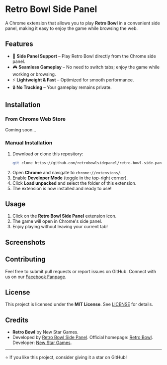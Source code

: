 # Retro Bowl Side Panel

A Chrome extension that allows you to play **Retro Bowl** in a convenient side panel, making it easy to enjoy the game while browsing the web.

## Features
- 📌 **Side Panel Support** – Play Retro Bowl directly from the Chrome side panel.
- 🎮 **Seamless Gameplay** – No need to switch tabs; enjoy the game while working or browsing.
- ⚡ **Lightweight & Fast** – Optimized for smooth performance.
- 🔒 **No Tracking** – Your gameplay remains private.

## Installation

### From Chrome Web Store
Coming soon...

### Manual Installation
1. Download or clone this repository:
   ```sh
   git clone https://github.com/retrobowlsidepanel/retro-bowl-side-panel.git
   ```
2. Open **Chrome** and navigate to `chrome://extensions/`.
3. Enable **Developer Mode** (toggle in the top-right corner).
4. Click **Load unpacked** and select the folder of this extension.
5. The extension is now installed and ready to use!

## Usage
1. Click on the **Retro Bowl Side Panel** extension icon.
2. The game will open in Chrome's side panel.
3. Enjoy playing without leaving your current tab!

## Screenshots


## Contributing
Feel free to submit pull requests or report issues on GitHub. Connect with us on our [Facebook Fanpage](https://www.facebook.com/retrobowlgame).

## License
This project is licensed under the **MIT License**. See [LICENSE](LICENSE) for details.

## Credits
- **Retro Bowl** by New Star Games.
- Developed by [Retro Bowl Side Panel](https://github.com/retrobowlsidepanel). Official homepage: [Retro Bowl](https://retrobowl.me/). Developer: [New Star Games](https://www.newstargames.com/).

---
⭐ If you like this project, consider giving it a star on GitHub!

